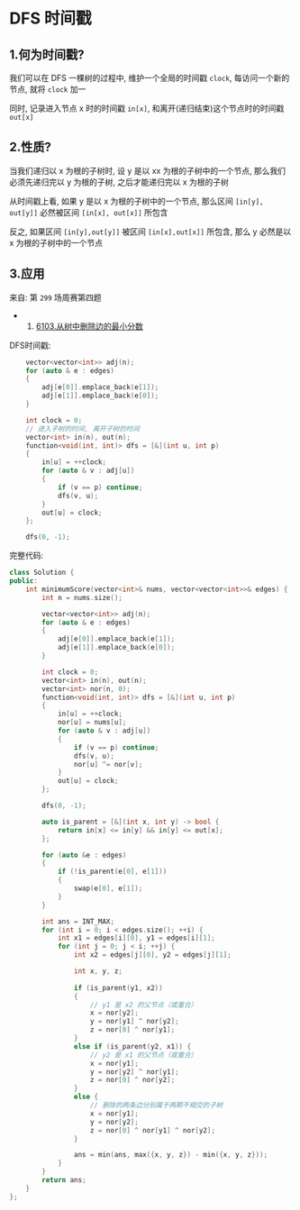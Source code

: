 # DFS 时间戳

## 1.何为时间戳?

我们可以在 DFS 一棵树的过程中, 维护一个全局的时间戳 `clock`, 每访问一个新的节点, 就将 `clock` 加一

同时, 记录进入节点 x 时的时间戳 `in[x]`, 和离开(递归结束)这个节点时的时间戳 `out[x]`

## 2.性质?

当我们递归以 x 为根的子树时, 设 y 是以 xx 为根的子树中的一个节点, 那么我们必须先递归完以 y 为根的子树, 之后才能递归完以 x 为根的子树

从时间戳上看, 如果 y 是以 x 为根的子树中的一个节点, 那么区间 `[in[y], out[y]]` 必然被区间 `[in[x], out[x]]` 所包含

反之, 如果区间 `[in[y],out[y]]` 被区间 `[in[x],out[x]]` 所包含, 那么 y 必然是以 x 为根的子树中的一个节点

## 3.应用

来自: 第 `299` 场周赛第四题

- 1. [6103.从树中删除边的最小分数](https://leetcode.cn/problems/minimum-score-after-removals-on-a-tree/)

DFS时间戳:

```c++
    vector<vector<int>> adj(n);
    for (auto & e : edges)
    {
        adj[e[0]].emplace_back(e[1]);
        adj[e[1]].emplace_back(e[0]);
    }

    int clock = 0;
    // 进入子树的时间, 离开子树的时间
    vector<int> in(n), out(n);
    function<void(int, int)> dfs = [&](int u, int p)
    {
        in[u] = ++clock;
        for (auto & v : adj[u])
        {
            if (v == p) continue;
            dfs(v, u);
        }
        out[u] = clock;
    };

    dfs(0, -1);
```

完整代码:

```c++
class Solution {
public:
    int minimumScore(vector<int>& nums, vector<vector<int>>& edges) {
        int n = nums.size();

        vector<vector<int>> adj(n);
        for (auto & e : edges)
        {
            adj[e[0]].emplace_back(e[1]);
            adj[e[1]].emplace_back(e[0]);
        }

        int clock = 0;
        vector<int> in(n), out(n);
        vector<int> nor(n, 0);
        function<void(int, int)> dfs = [&](int u, int p)
        {
            in[u] = ++clock;
            nor[u] = nums[u];
            for (auto & v : adj[u])
            {
                if (v == p) continue;
                dfs(v, u);
                nor[u] ^= nor[v];
            }
            out[u] = clock;
        };

        dfs(0, -1);

        auto is_parent = [&](int x, int y) -> bool {
            return in[x] <= in[y] && in[y] <= out[x];
        };

        for (auto &e : edges)
        {
            if (!is_parent(e[0], e[1]))
            {
                swap(e[0], e[1]);
            } 
        } 

        int ans = INT_MAX;
        for (int i = 0; i < edges.size(); ++i) {
            int x1 = edges[i][0], y1 = edges[i][1];
            for (int j = 0; j < i; ++j) {
                int x2 = edges[j][0], y2 = edges[j][1];

                int x, y, z;
                
                if (is_parent(y1, x2))
                {
                    // y1 是 x2 的父节点（或重合）
                    x = nor[y2];
                    y = nor[y1] ^ nor[y2];
                    z = nor[0] ^ nor[y1];
                } 
                else if (is_parent(y2, x1)) {
                    // y2 是 x1 的父节点（或重合）
                    x = nor[y1];
                    y = nor[y2] ^ nor[y1];
                    z = nor[0] ^ nor[y2];
                }
                else {
                    // 删除的两条边分别属于两颗不相交的子树
                    x = nor[y1];
                    y = nor[y2];
                    z = nor[0] ^ nor[y1] ^ nor[y2];
                }

                ans = min(ans, max({x, y, z}) - min({x, y, z}));
            }
        }
        return ans;
    }
};
```

